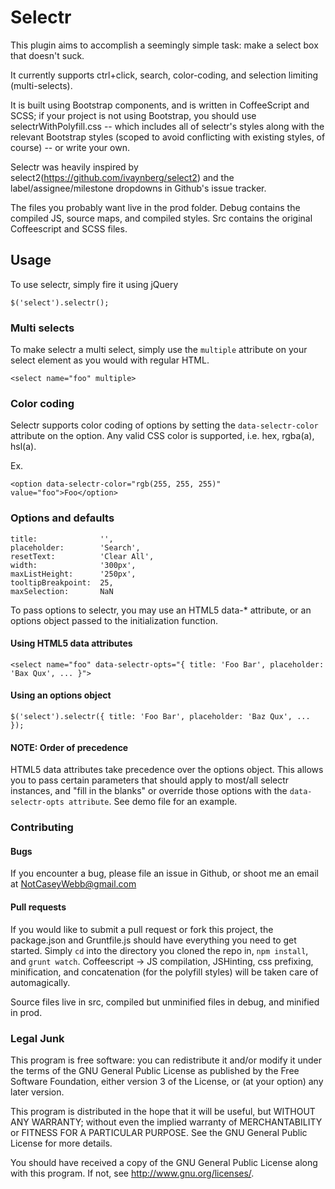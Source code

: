 # Selectr

This plugin aims to accomplish a seemingly simple task: make a select box that doesn't suck.

It currently supports ctrl+click, search, color-coding, and selection limiting (multi-selects).

It is built using Bootstrap components, and is written in CoffeeScript and SCSS; if your project is not using Bootstrap, you should use selectrWithPolyfill.css -- which includes all of selectr's styles along with the relevant Bootstrap styles (scoped to avoid conflicting with existing styles, of course) -- or write your own.

Selectr was heavily inspired by select2(https://github.com/ivaynberg/select2) and the label/assignee/milestone dropdowns in Github's issue tracker.

The files you probably want live in the prod folder. Debug contains the compiled JS, source maps, and compiled styles. Src contains the original Coffeescript and SCSS files. 

## Usage

To use selectr, simply fire it using jQuery

`$('select').selectr();`

### Multi selects

To make selectr a multi select, simply use the `multiple` attribute on your select element as you would with regular HTML.

    <select name="foo" multiple>

### Color coding

Selectr supports color coding of options by setting the `data-selectr-color` attribute on the option. Any valid CSS color is supported, i.e. hex, rgba(a), hsl(a).

Ex.

    <option data-selectr-color="rgb(255, 255, 255)" value="foo">Foo</option>

### Options and defaults

    title:              '',
    placeholder:        'Search',
    resetText:          'Clear All',
    width:              '300px',
    maxListHeight:      '250px',
    tooltipBreakpoint:  25,
    maxSelection:       NaN

To pass options to selectr, you may use an HTML5 data-* attribute, or an options object passed to the initialization function.

#### Using HTML5 data attributes

    <select name="foo" data-selectr-opts="{ title: 'Foo Bar', placeholder: 'Bax Qux', ... }">
    
#### Using an options object

    $('select').selectr({ title: 'Foo Bar', placeholder: 'Baz Qux', ... });
    
#### NOTE: Order of precedence

HTML5 data attributes take precedence over the options object. This allows you to pass certain parameters that should apply to most/all selectr instances, and "fill in the blanks" or override those options with the `data-selectr-opts attribute`. See demo file for an example.



### Contributing

#### Bugs

If you encounter a bug, please file an issue in Github, or shoot me an email at NotCaseyWebb@gmail.com

#### Pull requests

If you would like to submit a pull request or fork this project, the package.json and Gruntfile.js should have everything you need to get started. Simply `cd` into the directory you cloned the repo in, `npm install`, and `grunt watch`. Coffeescript -> JS compilation, JSHinting, css prefixing, minification, and concatenation (for the polyfill styles) will be taken care of automagically.

Source files live in src, compiled but unminified files in debug, and minified in prod.



### Legal Junk

This program is free software: you can redistribute it and/or modify
it under the terms of the GNU General Public License as published by
the Free Software Foundation, either version 3 of the License, or
(at your option) any later version.

This program is distributed in the hope that it will be useful,
but WITHOUT ANY WARRANTY; without even the implied warranty of
MERCHANTABILITY or FITNESS FOR A PARTICULAR PURPOSE.  See the
GNU General Public License for more details.

You should have received a copy of the GNU General Public License
along with this program.  If not, see <http://www.gnu.org/licenses/>.
